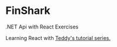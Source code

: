 # FinShark
.NET Api with React Exercises

Learning React with <a href ="https://www.youtube.com/watch?v=2xrBoFbrCpg&list=PL82C6-O4XrHcNJd4ejg8pX5fZaIDZmXyn&index=4"> Teddy's tutorial series. </a>
